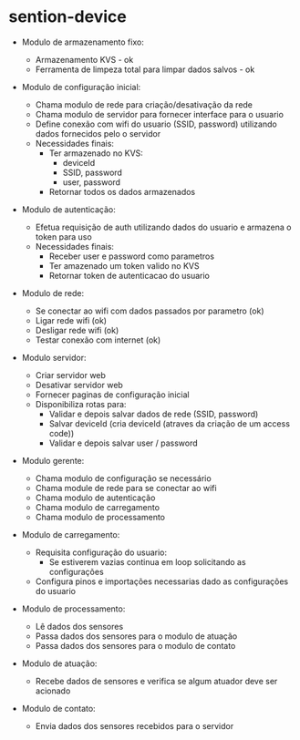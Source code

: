 # sention-device
- Modulo de armazenamento fixo: 
 	- Armazenamento KVS - ok
 	- Ferramenta de limpeza total para limpar dados salvos - ok
 	
- Modulo de configuração inicial:
	- Chama modulo de rede para criação/desativação da rede
	- Chama modulo de servidor para fornecer interface para o usuario
	- Define conexão com wifi do usuario (SSID, password) utilizando dados fornecidos pelo o servidor
	- Necessidades finais: 
		- Ter armazenado no KVS:
			- deviceId
			- SSID, password
			- user, password
		- Retornar todos os dados armazenados
		
- Modulo de autenticação:
	- Efetua requisição de auth utilizando dados do usuario e armazena o token para uso
	- Necessidades finais:
		- Receber user e password como parametros
		- Ter amazenado um token valido no KVS
		- Retornar token de autenticacao do usuario
- Modulo de rede:
	- Se conectar ao wifi com dados passados por parametro (ok)
	- Ligar rede wifi (ok)
	- Desligar rede wifi (ok)
	- Testar conexão com internet (ok)

- Modulo servidor:
	- Criar servidor web 
	- Desativar servidor web
	- Fornecer paginas de configuração inicial
	- Disponibiliza rotas para:
		- Validar e depois salvar dados de rede (SSID, password)
		- Salvar deviceId (cria deviceId (atraves da criação de um access code))
		- Validar e depois salvar user / password
	
- Modulo gerente:
	- Chama modulo de configuração se necessário
	- Chama module de rede para se conectar ao wifi
	- Chama modulo de autenticação
	- Chama modulo de carregamento
	- Chama modulo de processamento
	
- Modulo de carregamento:
	- Requisita configuração do usuario:
		- Se estiverem vazias continua em loop solicitando as configurações
	- Configura pinos e importações necessarias dado as configurações do usuario

- Modulo de processamento:
	- Lê dados dos sensores
	- Passa dados dos sensores para o modulo de atuação
	- Passa dados dos sensores para o modulo de contato
	
- Modulo de atuação:
	- Recebe dados de sensores e verifica se algum atuador deve ser acionado
	
- Modulo de contato:
	- Envia dados dos sensores recebidos para o servidor
	